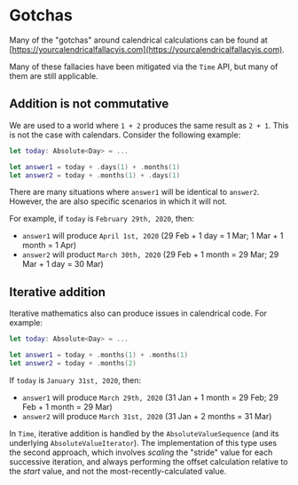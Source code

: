 # Gotchas

Many of the "gotchas" around calendrical calculations can be found at [https://yourcalendricalfallacyis.com](https://yourcalendricalfallacyis.com).

Many of these fallacies have been mitigated via the `Time` API, but many of them are still applicable.

## Addition is not commutative

We are used to a world where `1 + 2` produces the same result as `2 + 1`. This is not the case with calendars. Consider the following example:

```swift
let today: Absolute<Day> = ...

let answer1 = today + .days(1) + .months(1)
let answer2 = today + .months(1) + .days(1)
```

There are many situations where `answer1` will be identical to `answer2`. However, the are also specific scenarios in which it will not.

For example, if `today` is `February 29th, 2020`, then:
- `answer1` will produce `April 1st, 2020` (29 Feb + 1 day = 1 Mar; 1 Mar + 1 month = 1 Apr)
- `answer2` will product `March 30th, 2020` (29 Feb + 1 month = 29 Mar; 29 Mar + 1 day = 30 Mar)

## Iterative addition

Iterative mathematics also can produce issues in calendrical code. For example:

```swift
let today: Absolute<Day> = ...

let answer1 = today + .months(1) + .months(1)
let answer2 = today + .months(2)
```

If `today` is `January 31st, 2020`, then:
- `answer1` will produce `March 29th, 2020` (31 Jan + 1 month = 29 Feb; 29 Feb + 1 month = 29 Mar)
- `answer2` will produce `March 31st, 2020` (31 Jan + 2 months = 31 Mar)

In `Time`, iterative addition is handled by the `AbsoluteValueSequence` (and its underlying `AbsoluteValueIterator`). The implementation of this type uses the second approach, which involves *scaling* the "stride" value for each successive iteration, and always performing the offset calculation relative to the *start* value, and not the most-recently-calculated value.

